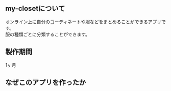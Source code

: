 ## my-closetについて

オンライン上に自分のコーディネートや服などをまとめることができるアプリです。<br>
服の種類ごとに分類することができます。

## 製作期間

1ヶ月

## なぜこのアプリを作ったか



